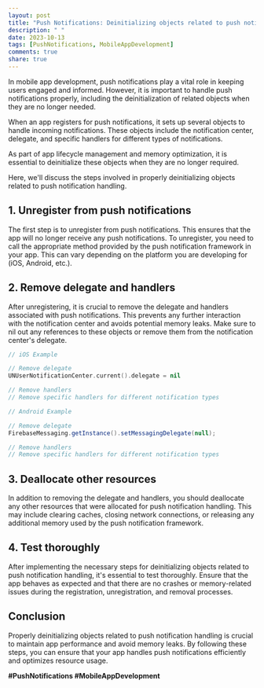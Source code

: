 ```yaml
---
layout: post
title: "Push Notifications: Deinitializing objects related to push notification handling"
description: " "
date: 2023-10-13
tags: [PushNotifications, MobileAppDevelopment]
comments: true
share: true
---
```


In mobile app development, push notifications play a vital role in keeping users engaged and informed. However, it is important to handle push notifications properly, including the deinitialization of related objects when they are no longer needed.

When an app registers for push notifications, it sets up several objects to handle incoming notifications. These objects include the notification center, delegate, and specific handlers for different types of notifications. 

As part of app lifecycle management and memory optimization, it is essential to deinitialize these objects when they are no longer required. 

Here, we'll discuss the steps involved in properly deinitializing objects related to push notification handling.

## 1. Unregister from push notifications

The first step is to unregister from push notifications. This ensures that the app will no longer receive any push notifications. To unregister, you need to call the appropriate method provided by the push notification framework in your app. This can vary depending on the platform you are developing for (iOS, Android, etc.).

## 2. Remove delegate and handlers

After unregistering, it is crucial to remove the delegate and handlers associated with push notifications. This prevents any further interaction with the notification center and avoids potential memory leaks. Make sure to nil out any references to these objects or remove them from the notification center's delegate.

```swift
// iOS Example

// Remove delegate
UNUserNotificationCenter.current().delegate = nil

// Remove handlers
// Remove specific handlers for different notification types
```

```java
// Android Example

// Remove delegate
FirebaseMessaging.getInstance().setMessagingDelegate(null);

// Remove handlers
// Remove specific handlers for different notification types
``` 

## 3. Deallocate other resources

In addition to removing the delegate and handlers, you should deallocate any other resources that were allocated for push notification handling. This may include clearing caches, closing network connections, or releasing any additional memory used by the push notification framework.

## 4. Test thoroughly

After implementing the necessary steps for deinitializing objects related to push notification handling, it's essential to test thoroughly. Ensure that the app behaves as expected and that there are no crashes or memory-related issues during the registration, unregistration, and removal processes.

## Conclusion

Properly deinitializing objects related to push notification handling is crucial to maintain app performance and avoid memory leaks. By following these steps, you can ensure that your app handles push notifications efficiently and optimizes resource usage.

**#PushNotifications #MobileAppDevelopment**